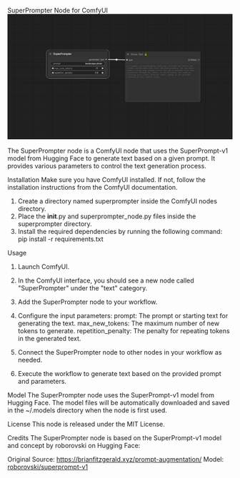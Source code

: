 SuperPrompter Node for ComfyUI
![image](https://github.com/NeuralSamurAI/Comfyui-Superprompt-Unofficial/blob/main/assets/example.png?raw=true)

The SuperPrompter node is a ComfyUI node that uses the SuperPrompt-v1 model from Hugging Face to generate text based on a given prompt. It provides various parameters to control the text generation process.

Installation
Make sure you have ComfyUI installed. If not, follow the installation instructions from the ComfyUI documentation.

1. Create a directory named superprompter inside the ComfyUI nodes directory.
2. Place the __init__.py and superprompter_node.py files inside the superprompter directory.
3. Install the required dependencies by running the following command: pip install -r requirements.txt

Usage
1. Launch ComfyUI.
2. In the ComfyUI interface, you should see a new node called "SuperPrompter" under the "text" category.
3. Add the SuperPrompter node to your workflow.
4. Configure the input parameters:
    prompt: The prompt or starting text for generating the text.
    max_new_tokens: The maximum number of new tokens to generate.
    repetition_penalty: The penalty for repeating tokens in the generated text.

5. Connect the SuperPrompter node to other nodes in your workflow as needed.
6. Execute the workflow to generate text based on the provided prompt and parameters.

Model
The SuperPrompter node uses the SuperPrompt-v1 model from Hugging Face. The model files will be automatically downloaded and saved in the ~/.models directory when the node is first used.

License
This node is released under the MIT License.

Credits
The SuperPrompter node is based on the SuperPrompt-v1 model and concept by roborovski on Hugging Face:

Original Source: https://brianfitzgerald.xyz/prompt-augmentation/
Model: [roborovski/superprompt-v1](https://huggingface.co/roborovski/superprompt-v1)
 
